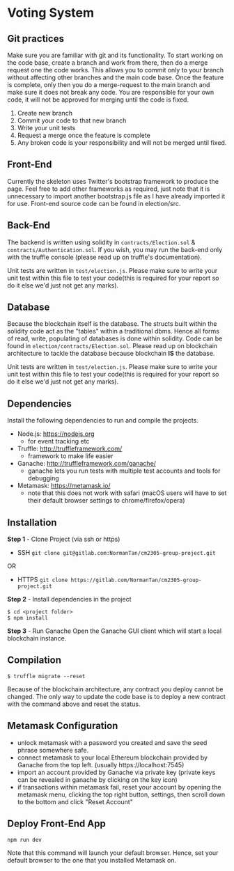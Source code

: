 # Voting System

## Git practices
Make sure you are familiar with git and its functionality. To start working on the code base, create a branch and work from there, then do a merge request one the code works. This allows you to commit only to your branch without affecting other branches and the main code base. Once the feature is complete, only then you do a merge-request to the main branch and make sure it does not break any code. You are responsible for your own code, it will not be approved for merging until the code is fixed.

1. Create new branch
2. Commit your code to that new branch
3. Write your unit tests
4. Request a merge once the feature is complete
5. Any broken code is your responsibility and will not be merged until fixed.

## Front-End
Currently the skeleton uses Twitter's bootstrap framework to produce the page. Feel free to add other frameworks as required, just note that it is unnecessary to import another bootstrap.js file as I have already imported it for use. Front-end source code can be found in election/src.

## Back-End
The backend is written using solidity in `contracts/Election.sol` & `contracts/Authentication.sol`. If you wish, you may run the back-end only with the truffle console (please read up on truffle's documentation).

Unit tests are written in `test/election.js`. Please make sure to write your unit test within this file to test your code(this is required for your report so do it else we'd just not get any marks).

## Database
Because the blockchain itself is the database. The structs built within the solidity code act as the "tables" within a traditional dbms. Hence all forms of read, write, populating of databases is done within solidity. Code can be found in `election/contracts/Election.sol`. Please read up on blockchain architecture to tackle the database because blockchain **IS** the database.

Unit tests are written in `test/election.js`. Please make sure to write your unit test within this file to test your code(this is required for your report so do it else we'd just not get any marks).



## Dependencies
Install the following dependencies to run and compile the projects.
- Node.js: https://nodejs.org
    - for event tracking etc
- Truffle: http://truffleframework.com/
    - framework to make life easier
- Ganache: http://truffleframework.com/ganache/
    - ganache lets you run tests with multiple test accounts and tools for debugging
- Metamask: https://metamask.io/
    - note that this does not work with safari (macOS users will have to set their default browser settings to chrome/firefox/opera)

## Installation
**Step 1** - Clone Project (via ssh or https)
- SSH
`git clone git@gitlab.com:NormanTan/cm2305-group-project.git`

OR

- HTTPS
`git clone https://gitlab.com/NormanTan/cm2305-group-project.git`

**Step 2** - Install dependencies in the project
```
$ cd <project folder>
$ npm install
```

**Step 3** - Run Ganache
Open the Ganache GUI client which will start a local blockchain instance.

## Compilation
```
$ truffle migrate --reset
```

Because of the blockchain architecture, any contract you deploy cannot be changed. The only way to update the code base is to deploy a new contract with the command above and reset the status.

## Metamask Configuration
- unlock metamask with a password you created and save the seed phrase somewhere safe.
- connect metamask to your local Ethereum blockchain provided by Ganache from the top left. (usually https://localhost:7545)
- import an account provided by Ganache via private key (private keys can be revealed in ganache by clicking on the key icon)
- if transactions within metamask fail, reset your account by opening the metamask menu, clicking the top right button, settings, then scroll down to the bottom and click "Reset Account"

## Deploy Front-End App
```
npm run dev
```

Note that this command will launch your default browser. Hence, set your default browser to the one that you installed Metamask on.
